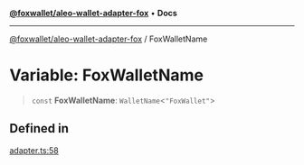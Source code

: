 [**@foxwallet/aleo-wallet-adapter-fox**](../README.md) • **Docs**

***

[@foxwallet/aleo-wallet-adapter-fox](../globals.md) / FoxWalletName

# Variable: FoxWalletName

> `const` **FoxWalletName**: `WalletName`\<`"FoxWallet"`\>

## Defined in

[adapter.ts:58](https://github.com/foxwallet/aleo-wallet-adapter/blob/b4f21b8dbe591c275fb19d0f268be3b5e39280d2/packages/wallets/fox/adapter.ts#L58)
